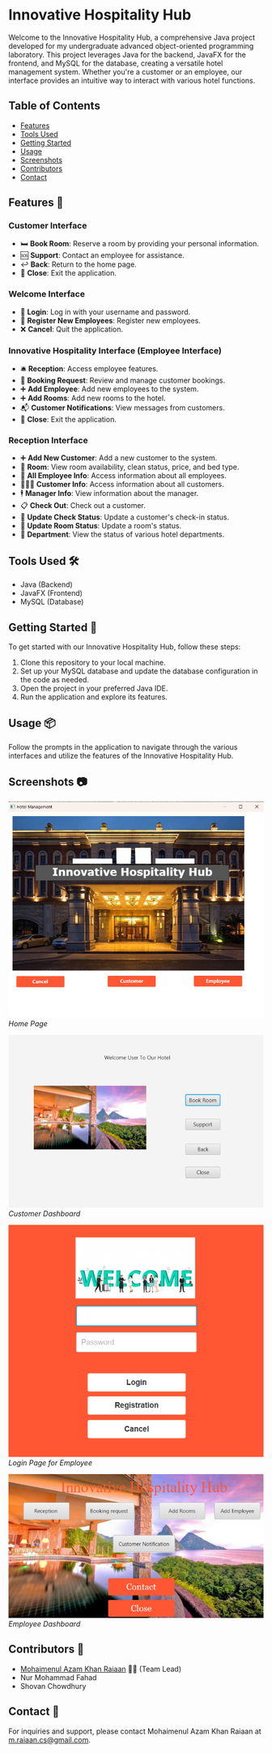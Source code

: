 # Innovative Hospitality Hub

Welcome to the Innovative Hospitality Hub, a comprehensive Java project developed for my undergraduate advanced object-oriented programming laboratory. This project leverages Java for the backend, JavaFX for the frontend, and MySQL for the database, creating a versatile hotel management system. Whether you're a customer or an employee, our interface provides an intuitive way to interact with various hotel functions.

## Table of Contents
- [Features](#features)
- [Tools Used](#tools-used)
- [Getting Started](#getting-started)
- [Usage](#usage)
- [Screenshots](#screenshots)
- [Contributors](#contributors)
- [Contact](#contact)

## Features 🏨

### Customer Interface
- 🛏️ **Book Room**: Reserve a room by providing your personal information.
- 🆘 **Support**: Contact an employee for assistance.
- ↩️ **Back**: Return to the home page.
- 🚪 **Close**: Exit the application.

### Welcome Interface
- 👤 **Login**: Log in with your username and password.
- 📝 **Register New Employees**: Register new employees.
- ❌ **Cancel**: Quit the application.

### Innovative Hospitality Interface (Employee Interface)
- 🛎️ **Reception**: Access employee features.
- 📅 **Booking Request**: Review and manage customer bookings.
- ➕ **Add Employee**: Add new employees to the system.
- ➕ **Add Rooms**: Add new rooms to the hotel.
- 📬 **Customer Notifications**: View messages from customers.
- 🚪 **Close**: Exit the application.

### Reception Interface
- ➕ **Add New Customer**: Add a new customer to the system.
- 🏨 **Room**: View room availability, clean status, price, and bed type.
- 👥 **All Employee Info**: Access information about all employees.
- 🧑‍🤝‍🧑 **Customer Info**: Access information about all customers.
- 🕴️ **Manager Info**: View information about the manager.
- 📋 **Check Out**: Check out a customer.
- 🔄 **Update Check Status**: Update a customer's check-in status.
- 🔄 **Update Room Status**: Update a room's status.
- 🏢 **Department**: View the status of various hotel departments.

## Tools Used 🛠️

- Java (Backend)
- JavaFX (Frontend)
- MySQL (Database)

## Getting Started 🚀

To get started with our Innovative Hospitality Hub, follow these steps:

1. Clone this repository to your local machine.
2. Set up your MySQL database and update the database configuration in the code as needed.
3. Open the project in your preferred Java IDE.
4. Run the application and explore its features.

## Usage 📦

Follow the prompts in the application to navigate through the various interfaces and utilize the features of the Innovative Hospitality Hub.

## Screenshots 📷

![Screenshot 1](Figures/1.png)
*Home Page*

![Screenshot 2](Figures/2.png)
*Customer Dashboard*

![Screenshot 3](Figures/3.png)
*Login Page for Employee*

![Screenshot 4](Figures/4.png)
*Employee Dashboard*

## Contributors 👥

- [Mohaimenul Azam Khan Raiaan](https://github.com/mak-raiaan) 🧑‍💼 (Team Lead)
- Nur Mohammad Fahad
- Shovan Chowdhury

## Contact 📧

For inquiries and support, please contact Mohaimenul Azam Khan Raiaan at [m.raiaan.cs@gmail.com](mailto:m.raiaan.cs@gmail.com).
